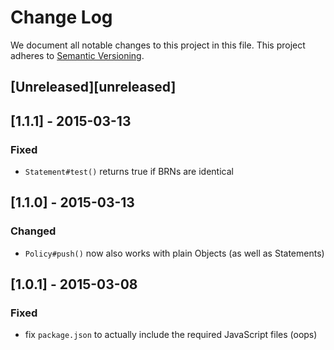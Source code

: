 # Change Log

We document all notable changes to this project in this file.
This project adheres to [Semantic Versioning](http://semver.org/).

## [Unreleased][unreleased]

## [1.1.1] - 2015-03-13

### Fixed

- `Statement#test()` returns true if BRNs are identical

## [1.1.0] - 2015-03-13

### Changed

- `Policy#push()` now also works with plain Objects (as well as Statements)

## [1.0.1] - 2015-03-08

### Fixed

- fix `package.json` to actually include the required JavaScript files (oops)
